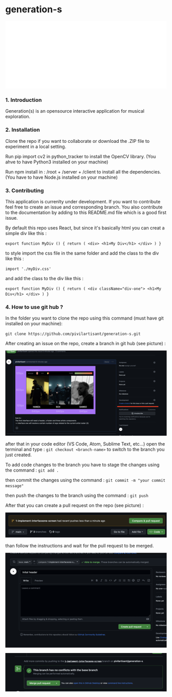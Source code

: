 # generation-s
![Generation(s) logo](./readmeAssets/generations.svg)

### 1. Introduction

Generation(s) is an opensource interactive application for musical exploration.
### 2. Installation

Clone the repo if you want to collaborate or download the .ZIP file to experiment in a local setting.

Run pip import cv2 in python_tracker to install the OpenCV library. (You ahve to have Python3 installed on your machine)

Run npm install in : /root + /server +  /client to install all the dependencies. (You have to have Node.js installed on your machine)
### 3. Contributing

This application is currenlty under development. If you want to contribute feel free to create an issue and corresponding branch. You also contribute to the documentation by adding to this README.md file which is a good first issue.

By default this repo uses React, but since it's basically html you can creat a simple div like this :


`export function MyDiv () {
    return (
        <div>
            <h1>My Div</h1>
        </div>
    )
}`

to style import the css file in the same folder and add the class to the div like this :

`import './myDiv.css'`

and add the class to the div like this :

`export function MyDiv () {
    return (
        <div className="div-one">
            <h1>My Div</h1>
        </div>
    )
}`

### 4. How to use git hub ? 
 In the folder you want to clone the repo using this command (must have git installed on your machine):

 `git clone https://github.com/pivilartisant/generation-s.git` 

After creating an issue on the repo, create a branch in git hub (see picture) :

![Create New Branch Screen](./readmeAssets/createBranch.png)

after that in your code editor (VS Code, Atom, Sublime Text, etc...) open the terminal and type :
` git checkout <branch-name> `
to switch to the branch you just created.

To add code changes to the branch you have to stage the changes using the command :
` git add . `

then commit the changes using the command :
` git commit -m "your commit message" `

then push the changes to the branch using the command :
` git push `

After that you can create a pull request on the repo (see picture) :

![Create New Branch Screen](./readmeAssets/createPR.png)

than follow the instructions and wait for the pull request to be merged.

![Create New Branch Screen](./readmeAssets/prInstructions.png)

![Create New Branch Screen](./readmeAssets/wait4Merge.png)